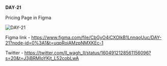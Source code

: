 𝐃𝐀𝐘-𝟐𝟏

Pricing Page in Figma

![DAY-21](https://user-images.githubusercontent.com/85480387/208498516-4a008a5f-7555-427d-bc9e-02686d0b5450.jpg)

Figma link - https://www.figma.com/file/CbGyO4iCXOIkB1LnnqoUuc/DAY-21?node-id=0%3A1&t=uqpRoiAMzpNMXKEc-1

Twitter - https://twitter.com/ll_wagh_ll/status/1604912128561156096?s=20&t=J3jBRMIoYKjt_L52cobLwA
